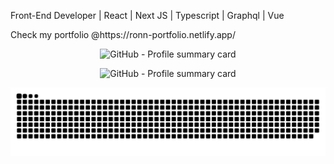 Front-End Developer | React | Next JS | Typescript | Graphql | Vue
<p>Check my portfolio @https://ronn-portfolio.netlify.app/</p>
<p align="center">
    <picture>
        <source 
            srcset="https://github-profile-summary-cards.vercel.app/api/cards/profile-details?username=ginlord111&theme=github_dark" 
            media="(prefers-color-scheme: dark)"
        >
    <img 
            src="https://github-profile-summary-cards.vercel.app/api/cards/profile-details?username=ginlord111&theme=github_dark" 
            alt="GitHub - Profile summary card"
        >
    </picture>
</p>
<p align="center">
    <picture>
        <source 
            srcset="https://github-profile-summary-cards.vercel.app/api/cards/repos-per-language?username=ginlord111&theme=github" 
            media="(prefers-color-scheme: dark)"
        >
    <img 
            src="https://github-profile-summary-cards.vercel.app/api/cards/repos-per-language?username=ginlord111&theme=github" 
            alt="GitHub - Profile summary card"
        >
    </picture>
</p>

<p align="center">
    <picture>
        <source
            media="(prefers-color-scheme: dark)"
            srcset="https://raw.githubusercontent.com/mohammadzainabbas/mohammadzainabbas/output/github-snake-dark.svg"
        />
        <source
            media="(prefers-color-scheme: light)"
            srcset="https://raw.githubusercontent.com/mohammadzainabbas/mohammadzainabbas/output/github-snake.svg"
        />
        <img
            alt="github contribution grid snake animation"
            src="https://raw.githubusercontent.com/mohammadzainabbas/mohammadzainabbas/output/github-snake.svg"
        />
    </picture>
</p>
